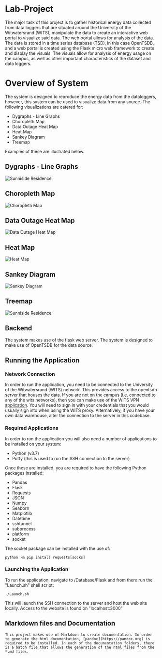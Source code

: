 # Lab-Project

The major task of this project is to gather historical energy data collected from data loggers that are situated around the University of the Witwatersrand (WITS), manipulate the data to create an interactive web portal to visualize said data. The web portal allows for analysis of the data. The data is stored in a time series database (TSD), in this case OpenTSDB, and a web portal is created using the Flask micro web framework to create and display the visuals. The visuals allow for analysis of energy usage on the campus, as well as other important characteristics of the dataset and data loggers.

# Overview of System

The system is designed to reproduce the energy data from the dataloggers, however, this system can be used to visualize data from any source.
The following visualizations are catered for:

* Dygraphs - Line Graphs
* Choropleth Map
* Data Outage Heat Map
* Heat Map
* Sankey Diagram
* Treemap

Examples of these are illustrated below.

## Dygraphs - Line Graphs

![Sunniside Residence](https://github.com/tintin305/Lab-Project/blob/master/Administration_Documents/Poster_Template/Feathergraphics/DygraphsSunisideResidence.png?raw=true "Sunniside Residence")

## Choropleth Map

![Choropleth Map](https://github.com/tintin305/Lab-Project/blob/master/Administration_Documents/Poster_Template/FeatherGraphics/ChoroplethMap.PNG?raw=true "Choropleth Map of West Campus")

## Data Outage Heat Map

![Data Outage Heat Map](https://github.com/tintin305/Lab-Project/blob/master/Administration_Documents/Poster_Template/FeatherGraphics/DataOutageDavidWebster.PNG?raw=true "Data Outage Heat Map")

## Heat Map

![Heat Map](https://github.com/tintin305/Lab-Project/blob/master/Administration_Documents/Poster_Template/FeatherGraphics/HeatMapCollegeHouse.PNG?raw=true "Heat Map")

## Sankey Diagram

![Sankey Diagram](https://github.com/tintin305/Lab-Project/blob/master/Administration_Documents/Poster_Template/FeatherGraphics/SankeyMatrix.PNG?raw=true "Sankey Diagram")

## Treemap

![Sunniside Residence](https://github.com/tintin305/Lab-Project/blob/master/Administration_Documents/Poster_Template/FeatherGraphics/Treemap.PNG?raw=true "Tree Map")

## Backend

The system makes use of the flask web server. The system is designed to make use of OpenTSDB for the data source.

## Running the Application

### Network Connection

In order to run the application, you need to be connected to the University of the Witwatersrand (WITS) network. This provides access to the opentsdb server that houses the data.
If you are not on the campus (i.e. connected to any of the wits networks), then you can make use of the WITS VPN [application](https://www.wits.ac.za/access/). 
You will need to sign in with your credentials that you would usually sign into when using the WITS proxy.
Alternatively, if you have your own data warehouse, alter the connection to the server in this codebase.

### Required Applications

In order to run the application you will also need a number of applications to be installed on your system:

* Python (v3.7)
* Putty (this is used to run the SSH connection to the server)

Once these are installed, you are required to have the following Python packages installed:

  * Pandas
  * Flask
  * Requests
  * JSON
  * Numpy
  * Seaborn
  * Matplotlib
  * Datetime
  * sshtunnel
  * subprocess
  * platform
  * socket

The socket package can be installed with the use of:

    python -m pip install requests[socks]

### Launching the Application

To run the application, navigate to /Database/Flask and from there run the "Launch.sh" shell script:

    ./Launch.sh

This will launch the SSH connection to the server and host the web site locally.
Access to the website is found on "localhost:3000"

## Markdown files and Documentation

    This project makes use of Markdown to create documentation. In order to generate the html documentation, [pandoc](https://pandoc.org) is required to be installed. In each of the documentation folders, there is a batch file that allows the generation of the html files from the *.md files.